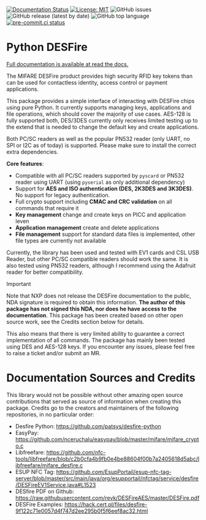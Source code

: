 [![Documentation Status](https://readthedocs.org/projects/python-desfire/badge/?version=latest)](https://python-desfire.readthedocs.io/en/latest/?badge=latest)
[![License: MIT](https://img.shields.io/badge/License-MIT-brightgreen.svg)](https://opensource.org/licenses/MIT)
![GitHub issues](https://img.shields.io/github/issues/waza-ari/python-desfire)
![GitHub release (latest by date)](https://img.shields.io/github/v/release/waza-ari/python-desfire)
![GitHub top language](https://img.shields.io/github/languages/top/waza-ari/python-desfire)
[![pre-commit.ci status](https://results.pre-commit.ci/badge/github/waza-ari/python-desfire/main.svg)](https://results.pre-commit.ci/latest/github/waza-ari/python-desfire/main)

# Python DESFire

[Full documentation is available at read the docs.](https://python-desfire.readthedocs.io/en/latest/)

The MIFARE DESFire product provides high security RFID key tokens than can be used for contactless identity, access control or payment applications.

This package provides a simple interface of interacting with DESFire chips using pure Python.
It currently supports managing keys, applications and file operations, which should cover the majority of use cases.
AES-128 is fully supported both, DES/3DES currently only receives limited testing up to the extend that is needed to change the default key and create applications.

Both PC/SC readers as well as the popular PN532 reader (only UART, no SPI or I2C as of today) is supported.
Please make sure to install the correct extra dependencies.

**Core features**:

- Compatible with all PC/SC readers supported by `pyscard` or PN532 reader using UART (using `pyserial` as only additional dependency)
- Support for **AES and ISO authentication (DES, 2K3DES and 3K3DES)**. No support for legacy authentication.
- Full crypto support including **CMAC and CRC validation** on all commands that require it
- **Key management** change and create keys on PICC and application leven
- **Application management** create and delete applications
- **File management** support for standard data files is implemented, other file types are currently not available

Currently, the library has been used and tested with EV1 cards and CSL USB Reader, but other PC/SC compatible readers should work the same.
It is also tested using PN532 readers, although I recommend using the Adafruit reader for better compatibility.

> [!IMPORTANT]
> Note that NXP does not release the DESFire documentation to the public, NDA signature is required to obtain this information.
> **The author of this package has not signed this NDA, nor does he have access to the documentation**.
> This package has been created based on other open source work, see the Credits section below for details.
>
> This also means that there is very limited ability to guarantee a correct implementation of all commands.
> The package has mainly been tested using DES and AES-128 keys. If you encounter any issues, please
> feel free to raise a ticket and/or submit an MR.

# Documentation Sources and Credits

This library would not be possible without other amazing open source contributions that served as source of information
when creating this package. Credits go to the creators and maintainers of the following repositories, in no particular order:

- Desfire Python: https://github.com/patsys/desfire-python
- EasyPay: https://github.com/nceruchalu/easypay/blob/master/mifare/mifare_crypto.c
- Libfreefare: https://github.com/nfc-tools/libfreefare/blob/c2b0cfa4b9fb0e4be88604f00b7a2405618d5abc/libfreefare/mifare_desfire.c
- ESUP NFC Tag: https://github.com/EsupPortail/esup-nfc-tag-server/blob/master/src/main/java/org/esupportail/nfctag/service/desfire/DESFireEV1Service.java#L1523
- DESfire PDF on Github: https://raw.githubusercontent.com/revk/DESFireAES/master/DESFire.pdf
- DESFire Examples: https://hack.cert.pl/files/desfire-9f122c71e0057d4f747d2ee295b0f5f6eef8ac32.html
